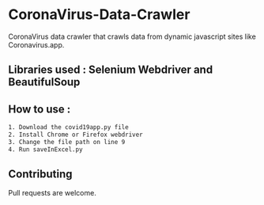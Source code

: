 # CoronaVirus-Data-Crawler


CoronaVirus data crawler that crawls data from dynamic javascript sites like Coronavirus.app. 

## Libraries used : Selenium Webdriver and BeautifulSoup

## How to use : 
```bash
1. Download the covid19app.py file
2. Install Chrome or Firefox webdriver 
3. Change the file path on line 9
4. Run saveInExcel.py
```
## Contributing
Pull requests are welcome. 



